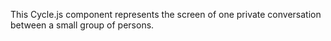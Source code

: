 This Cycle.js component represents the screen of one private conversation between a small group of persons.
